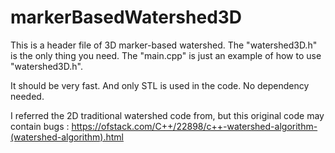 # markerBasedWatershed3D

This is a header file of 3D marker-based watershed.
The "watershed3D.h" is the only thing you need.
The "main.cpp" is just an example of how to use "watershed3D.h".


It should be very fast. 
And only STL is used in the code. No dependency needed.

I referred the 2D traditional watershed code from, but this original code may contain bugs : https://ofstack.com/C++/22898/c++-watershed-algorithm-(watershed-algorithm).html
